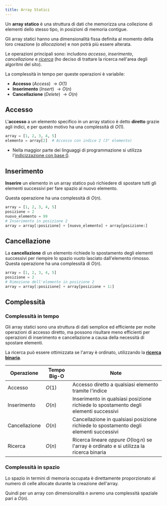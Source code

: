 ```yaml
---
title: Array Statici
---
```


Un **array statico** è una struttura di dati che memorizza una collezione di elementi dello stesso tipo, in posizioni di memoria contigue.

Gli array statici hanno una dimensionalità fissa definita al momento della loro creazione (o *allocazione*) e non potrà più essere alterata.

Le operazioni principali sono: includono *accesso*, *inserimento*, *cancellazione* e *[ricerca](#linear-search)* (ho deciso di trattare la ricerca nell'area degli algoritmi del sito).

La complessità in tempo per queste operazioni è variabile:

- **Accesso** (*Access*) $\rightarrow O(1)$
- **Inserimento** (*Insert*) $\rightarrow O(n)$
- **Cancellazione** (*Delete*) $\rightarrow O(n)$

## Accesso

L'**accesso** a un elemento specifico in un array statico è detto **diretto** grazie agli indici, e per questo motivo ha una complessità di $O(1)$.

```python
array = [1, 2, 3, 4, 5]
elemento = array[2]  # Accesso con indice 2 (3° elemento)
```

- Nella maggior parte dei linguaggi di programmazione si utilizza l'<a href="https://en.wikipedia.org/wiki/Zero-based_numbering" target="_blank">indicizzazione con base 0</a>.

## Inserimento

**Inserire** un elemento in un array statico può richiedere di spostare tutti gli elementi successivi per fare spazio al nuovo elemento.

Questa operazione ha una complessità di $O(n)$.

```python
array = [1, 2, 3, 4, 5]
posizione = 2
nuovo_elemento = 99
# Inserimento in posizione 2
array = array[:posizione] + [nuovo_elemento] + array[posizione:]
```

## Cancellazione

La **cancellazione** di un elemento richiede lo spostamento degli elementi successivi per riempire lo spazio vuoto lasciato dall'elemento rimosso. Questa operazione ha una complessità di $O(n)$.

```python
array = [1, 2, 3, 4, 5]
posizione = 2
# Rimozione dell'elemento in posizione 2
array = array[:posizione] + array[posizione + 1:]
```

## Complessità

### Complessità in tempo

Gli array statici sono una struttura di dati semplice ed efficiente per molte operazioni di accesso diretto, ma possono risultare meno efficienti per operazioni di inserimento e cancellazione a causa della necessità di spostare elementi.

La ricerca può essere ottimizzata se l'array è ordinato, utilizzando la [**ricerca binaria**](#binary-search).

| Operazione    | Tempo Big-O | Note                                                                                  |
| ------------- | ----------- | ------------------------------------------------------------------------------------- |
| Accesso       | $O(1)$      | Accesso diretto a qualsiasi elemento tramite l'indice                                 |
| Inserimento   | $O(n)$      | Inserimento in qualsiasi posizione richiede lo spostamento degli elementi successivi  |
| Cancellazione | $O(n)$      | Cancellazione in qualsiasi posizione richiede lo spostamento degli elementi successivi|
| Ricerca       | $O(n)$      | Ricerca lineare *oppure* $O(\log n)$ se l'array è ordinato e si utilizza la ricerca binaria   |

### Complessità in spazio

Lo spazio in termini di memoria occupata è direttamente proporzionato al numero di celle allocate durante la creazione dell'array.

Quindi per un array con dimensionalità $n$ avremo una complessità spaziale pari a $O(n)$.
